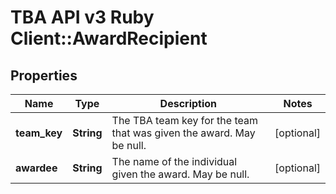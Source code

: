# TBA API v3 Ruby Client::AwardRecipient

## Properties
Name | Type | Description | Notes
------------ | ------------- | ------------- | -------------
**team_key** | **String** | The TBA team key for the team that was given the award. May be null. | [optional] 
**awardee** | **String** | The name of the individual given the award. May be null. | [optional] 


